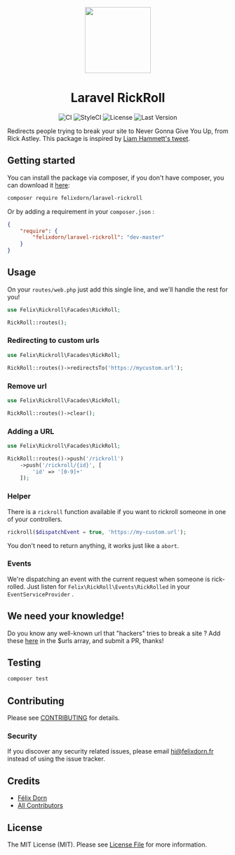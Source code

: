 <p align="center">
    <a href="https://github.com/felixdorn/laravel-rickrollf">
        <img src="https://res.cloudinary.com/dy3jxhiba/image/upload/v1589534220/Screenshot_from_2020-05-15_11-12-52_1_hlj5aj.png" width="150" alt="">
    </a>
    <h1 align="center">
        Laravel RickRoll
    </h1>
    <p align="center">
        <img src="https://github.com/felixdorn/laravel-rickroll/workflows/CI/badge.svg?branch=master" alt="CI" />
       <img src="https://github.styleci.io/repos/264041666/shield?branch=master&style=flat" alt="StyleCI">
        <img src="https://img.shields.io/packagist/l/felixdorn/laravel-rickroll" alt="License" />
        <img src="https://img.shields.io/packagist/v/felixdorn/laravel-rickroll" alt="Last Version" />
    </p>
</p>

Redirects people trying to break your site to Never Gonna Give You Up, from Rick Astley. This package is inspired by [Liam Hammett's tweet](https://twitter.com/LiamHammett/status/1260984553570570240).


## Getting started
You can install the package via composer, if you don't have composer, you can download it [here](https://getcomposer.org):

```bash
composer require felixdorn/laravel-rickroll
```
Or by adding a requirement in your `composer.json` :
```json
{
    "require": {
        "felixdorn/laravel-rickroll": "dev-master"
    }
}
```


## Usage
On your `routes/web.php` just add this single line, and we'll handle the rest for you!

```php
use Felix\Rickroll\Facades\RickRoll;

RickRoll::routes();
```

### Redirecting to custom urls
```php
use Felix\Rickroll\Facades\RickRoll;

RickRoll::routes()->redirectsTo('https://mycustom.url');
```

### Remove url
```php
use Felix\Rickroll\Facades\RickRoll;

RickRoll::routes()->clear();
```

### Adding a URL
```php
use Felix\Rickroll\Facades\RickRoll;

RickRoll::routes()->push('/rickroll')
    ->push('/rickroll/{id}', [
        'id' => '[0-9]+'
    ]);
```

### Helper
There is a `rickroll` function available if you want to rickroll someone in one of your controllers.

```php
rickroll($dispatchEvent = true, 'https://my-custom.url');
```
You don't need to return anything, it works just like a `abort`.


### Events
We're dispatching an event with the current request when someone is rick-rolled.
Just listen for `Felix\RickRoll\Events\RickRolled` in your `EventServiceProvider` .

## We need your knowledge!
Do you know any well-known url that "hackers" tries to break a site ?
Add these [here](src/LaravelRickRoll.php) in the $urls array, and submit a PR, thanks! 

## Testing
``` bash
composer test
```

## Contributing

Please see [CONTRIBUTING](.github/CONTRIBUTING.md) for details.

### Security

If you discover any security related issues, please email hi@felixdorn.fr instead of using the issue tracker.

## Credits

- [Félix Dorn](https://github.com/felixdorn)
- [All Contributors](../../contributors)

## License

The MIT License (MIT). Please see [License File](LICENSE) for more information.
